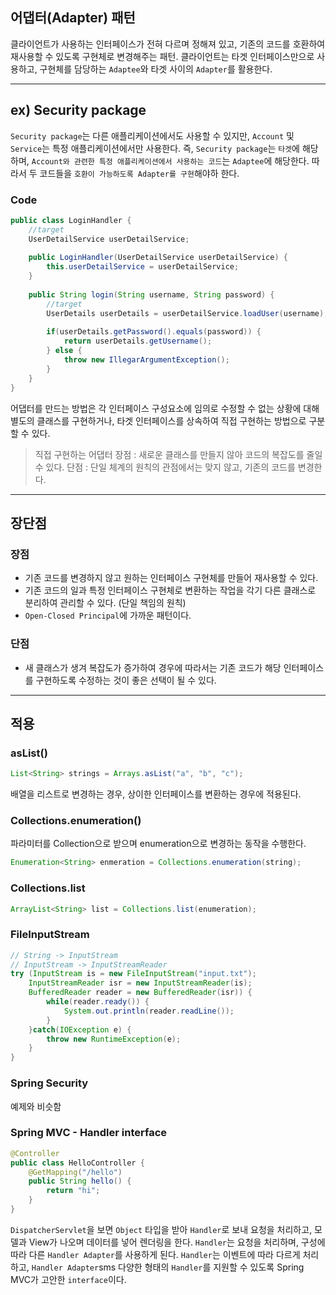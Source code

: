 ## 어댑터(Adapter) 패턴
클라이언트가 사용하는 인터페이스가 전혀 다르며 정해져 있고, 기존의 코드를 호환하여 재사용할 수 있도록 구현체로 변경해주는 패턴.
클라이언트는 타겟 인터페이스만으로 사용하고, 구현체를 담당하는 `Adaptee`와 타겟 사이의 `Adapter`를 활용한다.


<hr>

## ex) Security package
`Security package`는 다른 애플리케이션에서도 사용할 수 있지만, `Account` 및 `Service`는 특정 애플리케이션에서만 사용한다. 즉, `Security package`는 `타겟`에 해당하며, `Account와 관련한 특정 애플리케이션에서 사용하는 코드`는 `Adaptee`에 해당한다. 따라서 두 코드들을 `호환이 가능하도록 Adapter를 구현`해야하 한다.

### Code

```java
public class LoginHandler {
	//target
	UserDetailService userDetailService;
    
    public LoginHandler(UserDetailService userDetailService) {
    	this.userDetailService = userDetailService;
    }
    
    public String login(String username, String password) {
    	//target
    	UserDetails userDetails = userDetailService.loadUser(username);
        
        if(userDetails.getPassword().equals(password)) {
        	return userDetails.getUsername();
        } else {
        	throw new IllegarArgumentException();
        }
    }
}
```

어댑터를 만드는 방법은 각 인터페이스 구성요소에 임의로 수정할 수 없는 상황에 대해 별도의 클래스를 구현하거나, 타겟 인터페이스를 상속하여 직접 구현하는 방법으로 구분할 수 있다. 

> 직접 구현하는 어댑터
장점 : 새로운 클래스를 만들지 않아 코드의 복잡도를 줄일 수 있다.
단점 : 단일 체계의 원칙의 관점에서는 맞지 않고, 기존의 코드를 변경한다.

<hr>

## 장단점
### 장점
- 기존 코드를 변경하지 않고 원하는 인터페이스 구현체를 만들어 재사용할 수 있다.
- 기존 코드의 일과 특정 인터페이스 구현체로 변환하는 작업을 각기 다른 클래스로 분리하여 관리할 수 있다. (단일 책임의 원칙)
- `Open-Closed Principal`에 가까운 패턴이다.

### 단점
- 새 클래스가 생겨 복잡도가 증가하여 경우에 따라서는 기존 코드가 해당 인터페이스를 구현하도록 수정하는 것이 좋은 선택이 될 수 있다.



<hr>

## 적용
### asList()
```java
List<String> strings = Arrays.asList("a", "b", "c");
```
배열을 리스트로 변경하는 경우, 상이한 인터페이스를 변환하는 경우에 적용된다.

### Collections.enumeration()
파라미터를 Collection으로 받으며 enumeration으로 변경하는 동작을 수행한다.
```java
Enumeration<String> enmeration = Collections.enumeration(string);
```

### Collections.list
```java
ArrayList<String> list = Collections.list(enumeration);
```

### FileInputStream
```java
// String -> InputStream
// InputStream -> InputStreamReader
try (InputStream is = new FileInputStream("input.txt");
	InputStreamReader isr = new InputStreamReader(is);
    BufferedReader reader = new BufferedReader(isr)) {
    	while(reader.ready()) {
        	System.out.println(reader.readLine());
        }
    }catch(IOException e) {
    	throw new RuntimeException(e);
    }
}
```

### Spring Security
예제와 비슷함

### Spring MVC - Handler interface

```java
@Controller
public class HelloController {
	@GetMapping("/hello")
    public String hello() {
    	return "hi";
    }
}
```

`DispatcherServlet`을 보면 `Object` 타입을 받아 `Handler`로 보내 요청을 처리하고, 모델과 View가 나오며 데이터를 넣어 렌더링을 한다. 
`Handler`는 요청을 처리하며, 구성에 따라 다른 `Handler Adapter`를 사용하게 된다. `Handler`는 이벤트에 따라 다르게 처리하고, `Handler Adapter`sms 다양한 형태의 `Handler`를 지원할 수 있도록 Spring MVC가 고안한 `interface`이다.
